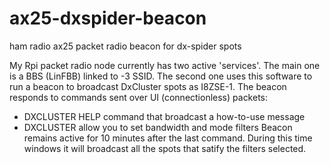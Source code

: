 # ax25-dxspider-beacon
ham radio ax25 packet radio beacon for dx-spider spots

My Rpi packet radio node currently has two active 'services'. 
The main one is a BBS (LinFBB) linked to -3 SSID.
The second one uses this software to run a beacon to broadcast DxCluster spots as I8ZSE-1. 
The beacon responds to commands sent over UI (connectionless) packets:
 - DXCLUSTER HELP command that broadcast a how-to-use message
 - DXCLUSTER <filter> allow you to set bandwidth and mode filters
Beacon remains active for 10 minutes after the last command.
During this time windows it will broadcast all the spots that satify the filters selected.
